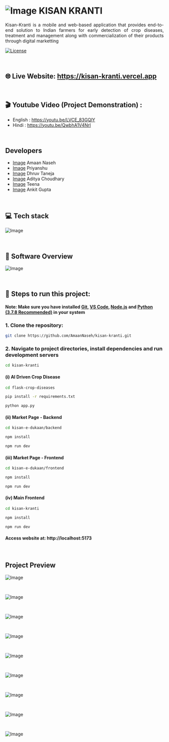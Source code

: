 # ![Image](https://github.com/user-attachments/assets/3afd8881-a5e0-4b55-aa8b-5a78aa498ea3) KISAN KRANTI

<p align="justify">
Kisan-Kranti is a mobile and web-based application that provides end-to-end solution to Indian farmers for early detection
of crop diseases, treatment and management along with commercialization of their products through digital marketting
</p>

<a href="https://creativecommons.org/licenses/by-nc/4.0/" target="_blank" >![License](https://img.shields.io/badge/License-Creative%20Commons%20BY--NC%204.0-brightgreen) </a>

<br />

## 🌐 Live Website: https://kisan-kranti.vercel.app

<br />

## 🎬 Youtube Video (Project Demonstration) :

- English : https://youtu.be/LVCE_83GQlY
- Hindi : https://youtu.be/QwbhA1V4NrI

<br />

## Developers

- <a href="https://github.com/AmaanNaseh">[Image](https://github.com/user-attachments/assets/0c382c40-ef69-4fbb-a42a-3eb61e16233e) Amaan Naseh</a>
- <a href="https://github.com/priyanshu-git-hub">[Image](https://github.com/user-attachments/assets/0c382c40-ef69-4fbb-a42a-3eb61e16233e) Priyanshu</a>
- <a href="https://github.com/dhruvtaneja19">[Image](https://github.com/user-attachments/assets/0c382c40-ef69-4fbb-a42a-3eb61e16233e) Dhruv Taneja</a>
- <a href="https://github.com/Ad72828">[Image](https://github.com/user-attachments/assets/0c382c40-ef69-4fbb-a42a-3eb61e16233e) Aditya Choudhary</a>
- <a href="https://github.com/teena-718b732b9">[Image](https://github.com/user-attachments/assets/0c382c40-ef69-4fbb-a42a-3eb61e16233e) Teena</a>
- <a href="https://github.com/ankitredhat">[Image](https://github.com/user-attachments/assets/0c382c40-ef69-4fbb-a42a-3eb61e16233e) Ankit Gupta</a>

<br />

## 💻 Tech stack

![Image](https://github.com/user-attachments/assets/c01aa50d-dce4-4d64-a998-6091468a181b)

<br />

## 📱 Software Overview

![Image](https://github.com/user-attachments/assets/c3155d79-deb4-41e1-bf48-b9180291de48)

<br />

## 🚀 Steps to run this project:

#### Note: Make sure you have installed <a href="https://git-scm.com/downloads">Git</a>, <a href="https://code.visualstudio.com/download">VS Code</a>, <a href="https://nodejs.org/en/download">Node.js</a> and <a href="https://www.python.org/downloads/release/python-378/">Python (3.7.8 Recommended)</a> in your system

### 1. Clone the repository:

```bash
git clone https://github.com/AmaanNaseh/kisan-kranti.git
```

### 2. Navigate to project directories, install dependencies and run development servers

```bash
cd kisan-kranti
```

#### (i) AI Driven Crop Disease

```bash
cd flask-crop-diseases
```

```bash
pip install -r requirements.txt
```

```bash
python app.py
```

#### (ii) Market Page - Backend

```bash
cd kisan-e-dukaan/backend
```

```bash
npm install
```

```bash
npm run dev
```

#### (iii) Market Page - Frontend

```bash
cd kisan-e-dukaan/frontend
```

```bash
npm install
```

```bash
npm run dev
```

#### (iv) Main Frontend

```bash
cd kisan-kranti
```

```bash
npm install
```

```bash
npm run dev
```

#### Access website at: http://localhost:5173

<br />

## Project Preview

![Image](https://github.com/user-attachments/assets/d375aa63-dd28-4a6a-a84c-8c645932ff43)

<br />

![Image](https://github.com/user-attachments/assets/2465b3ef-5dbc-446c-b0b5-bde5507d810e)

<br />

![Image](https://github.com/user-attachments/assets/5d7a0a37-b5d3-461c-86aa-b05925973465)

<br />

![Image](https://github.com/user-attachments/assets/90c82b0a-f9d1-4778-b8cc-16b6c59059af)

<br />

![Image](https://github.com/user-attachments/assets/081b100f-682c-4641-bfce-48d33927f864)

<br />

![Image](https://github.com/user-attachments/assets/43aa1865-239f-4031-af1e-ed4c4dcfe675)

<br />

![Image](https://github.com/user-attachments/assets/afb2568a-21e2-42ad-8326-638533aa5d73)

<br />

![Image](https://github.com/user-attachments/assets/55e380ab-bb28-4e04-8979-9eb48cb9a5b4)

<br />

![Image](https://github.com/user-attachments/assets/ab5e0371-24c3-4258-bfdb-3c44f255840a)
